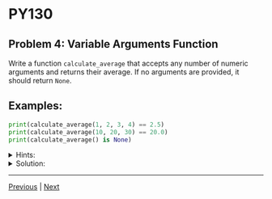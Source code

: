# PY130
## Problem 4: Variable Arguments Function

Write a function `calculate_average` that accepts any number of numeric arguments and returns their average. If no arguments are provided, it should return `None`.

## Examples:

```python
print(calculate_average(1, 2, 3, 4) == 2.5)
print(calculate_average(10, 20, 30) == 20.0)
print(calculate_average() is None)
```

<details>
<summary>Hints:</summary>

Use `*args` to accept variable arguments. Remember to handle the case where no arguments are provided.

</details>

<details>
<summary>Solution:</summary>

```python
def calculate_average(*args):
    if not args:
        return None
    return sum(args) / len(args)

print(calculate_average(1, 2, 3, 4))      # Output: 2.5
print(calculate_average(10, 20, 30))      # Output: 20.0
print(calculate_average())                # Output: None
```

</details>

---

[Previous](03.md) | [Next](05.md)